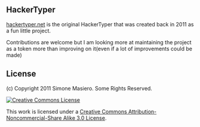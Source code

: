 ## HackerTyper

[hackertyper.net](https://hackertyper.net) is the original HackerTyper that was created back in 2011 as a fun little project. 

Contributions are welcome but I am looking more at maintaining the project as a token more than improving on it(even if a lot of improvements could be made)

## License 

(c) Copyright 2011 Simone Masiero. Some Rights Reserved. 

<a rel="license" href="http://creativecommons.org/licenses/by-nc-sa/3.0/">
	<img alt="Creative Commons License" style="border-width:0" src="http://i.creativecommons.org/l/by-nc-sa/3.0/au/88x31.png" />
</a>

This work is licensed under a <a rel="license" href="http://creativecommons.org/licenses/by-nc-sa/3.0/">Creative Commons Attribution-Noncommercial-Share Alike 3.0 License</a>.

